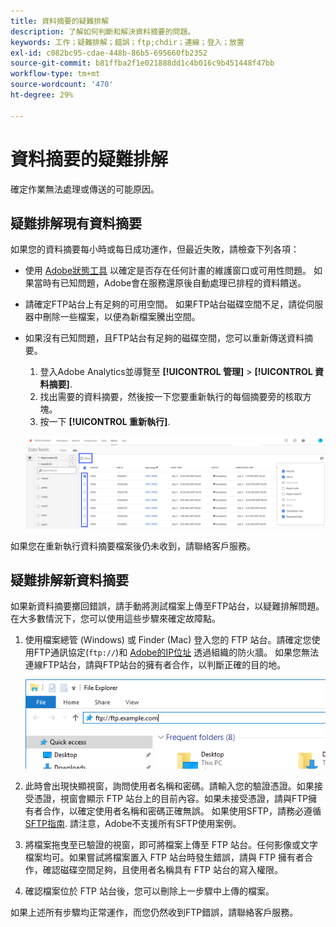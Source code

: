 ```yaml
---
title: 資料摘要的疑難排解
description: 了解如何判斷和解決資料摘要的問題。
keywords: 工作；疑難排解；錯誤；ftp;chdir；連線；登入；放置
exl-id: c082bc95-cdae-448b-86b5-695660fb2352
source-git-commit: b81ffba2f1e021888dd1c4b016c9b451448f47bb
workflow-type: tm+mt
source-wordcount: '470'
ht-degree: 29%

---
```


# 資料摘要的疑難排解

確定作業無法處理或傳送的可能原因。

## 疑難排解現有資料摘要

如果您的資料摘要每小時或每日成功運作，但最近失敗，請檢查下列各項：

* 使用 [Adobe狀態工具](https://status.adobe.com/en/experience_cloud) 以確定是否存在任何計畫的維護窗口或可用性問題。 如果當時有已知問題，Adobe會在服務還原後自動處理已排程的資料饋送。
* 請確定FTP站台上有足夠的可用空間。 如果FTP站台磁碟空間不足，請從伺服器中刪除一些檔案，以便為新檔案騰出空間。
* 如果沒有已知問題，且FTP站台有足夠的磁碟空間，您可以重新傳送資料摘要。

   1. 登入Adobe Analytics並導覽至 **[!UICONTROL 管理]** > **[!UICONTROL 資料摘要]**.
   2. 找出需要的資料摘要，然後按一下您要重新執行的每個摘要旁的核取方塊。
   3. 按一下 **[!UICONTROL 重新執行]**.

   ![重新執行](assets/rerun.png)

如果您在重新執行資料摘要檔案後仍未收到，請聯絡客戶服務。

## 疑難排解新資料摘要

如果新資料摘要擲回錯誤，請手動將測試檔案上傳至FTP站台，以疑難排解問題。 在大多數情況下，您可以使用這些步驟來確定故障點。

1. 使用檔案總管 (Windows) 或 Finder (Mac) 登入您的 FTP 站台。請確定您使用FTP通訊協定(`ftp://`)和 [Adobe的IP位址](/help/technotes/ip-addresses.md) 透過組織的防火牆。 如果您無法連線FTP站台，請與FTP站台的擁有者合作，以判斷正確的目的地。

   ![檔案總管](assets/file_explorer.png)

2. 此時會出現快顯視窗，詢問使用者名稱和密碼。請輸入您的驗證憑證。如果接受憑證，視窗會顯示 FTP 站台上的目前內容。如果未接受憑證，請與FTP擁有者合作，以確定使用者名稱和密碼正確無誤。 如果使用SFTP，請務必遵循 [SFTP指南](../ftp-and-sftp/c-sftp/ftp-sftp.md). 請注意，Adobe不支援所有SFTP使用案例。
3. 將檔案拖曳至已驗證的視窗，即可將檔案上傳至 FTP 站台。任何影像或文字檔案均可。如果嘗試將檔案置入 FTP 站台時發生錯誤，請與 FTP 擁有者合作，確認磁碟空間足夠，且使用者名稱具有 FTP 站台的寫入權限。
4. 確認檔案位於 FTP 站台後，您可以刪除上一步驟中上傳的檔案。

如果上述所有步驟均正常運作，而您仍然收到FTP錯誤，請聯絡客戶服務。

